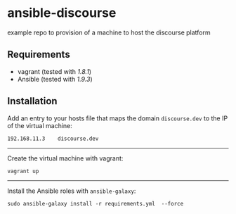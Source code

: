# ansible-discourse

example repo to provision of a machine to host the discourse platform

## Requirements

- vagrant (tested with *1.8.1*)
- Ansible (tested with *1.9.3*)



## Installation

Add an entry to your hosts file that maps the domain `discourse.dev` to the IP of the virtual machine:

```
192.168.11.3    discourse.dev
```

---

Create the virtual machine with vagrant:

```
vagrant up
```

---

Install the Ansible roles with `ansible-galaxy`:

```
sudo ansible-galaxy install -r requirements.yml  --force
```


